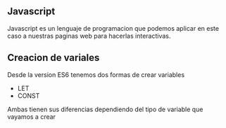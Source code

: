 ## Javascript
Javascript es un lenguaje de programacion que podemos aplicar en este caso a nuestras paginas web para hacerlas interactivas. 

## Creacion de variales 
Desde la version ES6 tenemos dos formas de crear variables
- LET
- CONST

Ambas tienen sus diferencias dependiendo del tipo de variable que vayamos a crear